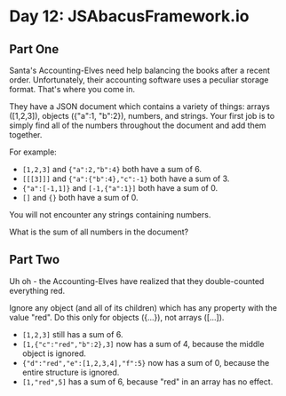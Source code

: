 # Day 12: JSAbacusFramework.io

## Part One

Santa's Accounting-Elves need help balancing the books after a recent order. Unfortunately, their accounting software uses a peculiar storage format. That's where you come in.

They have a JSON document which contains a variety of things: arrays ([1,2,3]), objects ({"a":1, "b":2}), numbers, and strings. Your first job is to simply find all of the numbers throughout the document and add them together.

For example:

- `[1,2,3]` and `{"a":2,"b":4}` both have a sum of 6.
- `[[[3]]]` and `{"a":{"b":4},"c":-1}` both have a sum of 3.
- `{"a":[-1,1]}` and `[-1,{"a":1}]` both have a sum of 0.
- `[]` and `{}` both have a sum of 0.

You will not encounter any strings containing numbers.

What is the sum of all numbers in the document?

## Part Two

Uh oh - the Accounting-Elves have realized that they double-counted everything red.

Ignore any object (and all of its children) which has any property with the value "red". Do this only for objects ({...}), not arrays ([...]).

- `[1,2,3]` still has a sum of 6.
- `[1,{"c":"red","b":2},3]` now has a sum of 4, because the middle object is ignored.
- `{"d":"red","e":[1,2,3,4],"f":5}` now has a sum of 0, because the entire structure is ignored.
- `[1,"red",5]` has a sum of 6, because "red" in an array has no effect.
